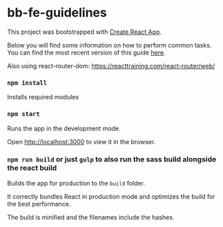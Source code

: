 # bb-fe-guidelines

This project was bootstrapped with [Create React App](https://github.com/facebookincubator/create-react-app).

Below you will find some information on how to perform common tasks.<br>
You can find the most recent version of this guide [here](https://github.com/facebookincubator/create-react-app/blob/master/packages/react-scripts/template/README.md).


Also using react-router-dom:
https://reacttraining.com/react-router/web/


### `npm install`

Installs required modules

### `npm start`

Runs the app in the development mode.

Open [http://localhost:3000](http://localhost:3000) to view it in the browser.


### `npm run build` or just  `gulp` to also run the sass build alongside the react build

Builds the app for production to the `build` folder.

It correctly bundles React in production mode and optimizes the build for the best performance.

The build is minified and the filenames include the hashes.




